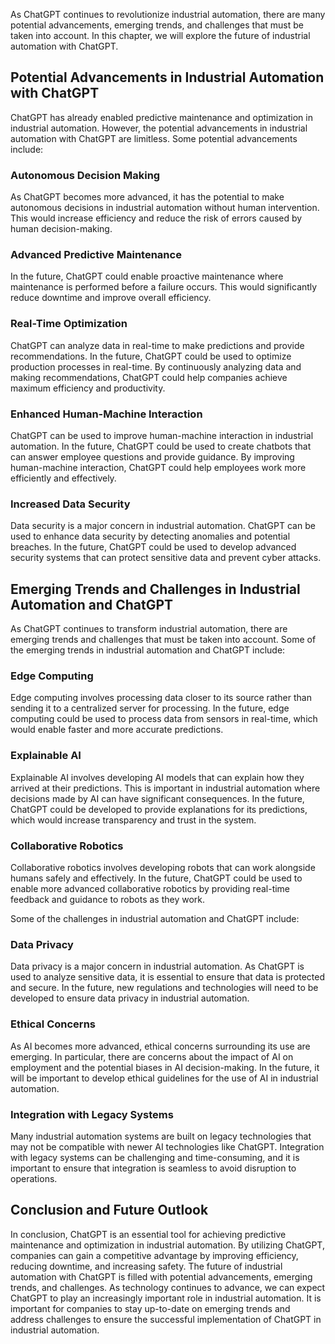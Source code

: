 
As ChatGPT continues to revolutionize industrial automation, there are many potential advancements, emerging trends, and challenges that must be taken into account. In this chapter, we will explore the future of industrial automation with ChatGPT.

Potential Advancements in Industrial Automation with ChatGPT
------------------------------------------------------------

ChatGPT has already enabled predictive maintenance and optimization in industrial automation. However, the potential advancements in industrial automation with ChatGPT are limitless. Some potential advancements include:

### Autonomous Decision Making

As ChatGPT becomes more advanced, it has the potential to make autonomous decisions in industrial automation without human intervention. This would increase efficiency and reduce the risk of errors caused by human decision-making.

### Advanced Predictive Maintenance

In the future, ChatGPT could enable proactive maintenance where maintenance is performed before a failure occurs. This would significantly reduce downtime and improve overall efficiency.

### Real-Time Optimization

ChatGPT can analyze data in real-time to make predictions and provide recommendations. In the future, ChatGPT could be used to optimize production processes in real-time. By continuously analyzing data and making recommendations, ChatGPT could help companies achieve maximum efficiency and productivity.

### Enhanced Human-Machine Interaction

ChatGPT can be used to improve human-machine interaction in industrial automation. In the future, ChatGPT could be used to create chatbots that can answer employee questions and provide guidance. By improving human-machine interaction, ChatGPT could help employees work more efficiently and effectively.

### Increased Data Security

Data security is a major concern in industrial automation. ChatGPT can be used to enhance data security by detecting anomalies and potential breaches. In the future, ChatGPT could be used to develop advanced security systems that can protect sensitive data and prevent cyber attacks.

Emerging Trends and Challenges in Industrial Automation and ChatGPT
-------------------------------------------------------------------

As ChatGPT continues to transform industrial automation, there are emerging trends and challenges that must be taken into account. Some of the emerging trends in industrial automation and ChatGPT include:

### Edge Computing

Edge computing involves processing data closer to its source rather than sending it to a centralized server for processing. In the future, edge computing could be used to process data from sensors in real-time, which would enable faster and more accurate predictions.

### Explainable AI

Explainable AI involves developing AI models that can explain how they arrived at their predictions. This is important in industrial automation where decisions made by AI can have significant consequences. In the future, ChatGPT could be developed to provide explanations for its predictions, which would increase transparency and trust in the system.

### Collaborative Robotics

Collaborative robotics involves developing robots that can work alongside humans safely and effectively. In the future, ChatGPT could be used to enable more advanced collaborative robotics by providing real-time feedback and guidance to robots as they work.

Some of the challenges in industrial automation and ChatGPT include:

### Data Privacy

Data privacy is a major concern in industrial automation. As ChatGPT is used to analyze sensitive data, it is essential to ensure that data is protected and secure. In the future, new regulations and technologies will need to be developed to ensure data privacy in industrial automation.

### Ethical Concerns

As AI becomes more advanced, ethical concerns surrounding its use are emerging. In particular, there are concerns about the impact of AI on employment and the potential biases in AI decision-making. In the future, it will be important to develop ethical guidelines for the use of AI in industrial automation.

### Integration with Legacy Systems

Many industrial automation systems are built on legacy technologies that may not be compatible with newer AI technologies like ChatGPT. Integration with legacy systems can be challenging and time-consuming, and it is important to ensure that integration is seamless to avoid disruption to operations.

Conclusion and Future Outlook
-----------------------------

In conclusion, ChatGPT is an essential tool for achieving predictive maintenance and optimization in industrial automation. By utilizing ChatGPT, companies can gain a competitive advantage by improving efficiency, reducing downtime, and increasing safety. The future of industrial automation with ChatGPT is filled with potential advancements, emerging trends, and challenges. As technology continues to advance, we can expect ChatGPT to play an increasingly important role in industrial automation. It is important for companies to stay up-to-date on emerging trends and address challenges to ensure the successful implementation of ChatGPT in industrial automation.
